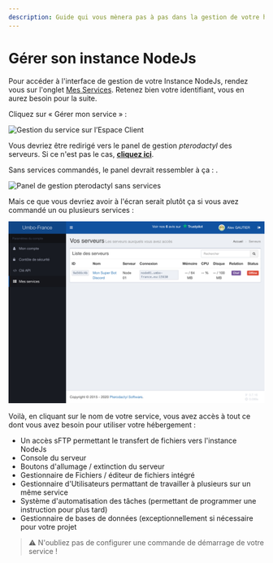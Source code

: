 ```yaml
---
description: Guide qui vous mènera pas à pas dans la gestion de votre hébergement NodeJs
---
```


# Gérer son instance NodeJs

Pour accéder à l'interface de gestion de votre Instance NodeJs, rendez vous sur l'onglet [Mes Services](https://umbo-france.eu/client/mes-services). Retenez bien votre identifiant, vous en aurez besoin pour la suite.

Cliquez sur « Gérer mon service » :

![Gestion du service sur l&#x2019;Espace Client](https://i.ibb.co/LN5pCQ3/A1-A01-FCC-3-AEA-45-A2-A610-2588-D4-E35-F61.jpg)

Vous devriez être redirigé vers le panel de gestion _pterodactyl_ des serveurs. Si ce n'est pas le cas, [**cliquez ici**](https://panel.umbo-france.eu).

Sans services commandés, le panel devrait ressembler à ça : .

![Panel de gestion pterodactyl sans services](https://i.ibb.co/Mkj8PnM/206-D127-C-1-B1-E-48-BF-A847-19259-E11687-F.jpg)

Mais ce que vous devriez avoir à l'écran serait plutôt ça si vous avez commandé un ou plusieurs services :

![Panel de gestion pterodactyl comportant un service](../.gitbook/assets/img_0677.jpeg)

Voilà, en cliquant sur le nom de votre service, vous avez accès à tout ce dont vous avez besoin pour utiliser votre hébergement :

* Un accès sFTP permettant le transfert de fichiers vers l'instance NodeJs
* Console du serveur
* Boutons d'allumage / extinction du serveur
* Gestionnaire de Fichiers / éditeur de fichiers intégré
* Gestionnaire d'Utilisateurs permattant de travailler à plusieurs sur un même service
* Système d'automatisation des tâches \(permettant de programmer une instruction pour plus tard\)
* Gestionnaire de bases de données \(exceptionnellement si nécessaire pour votre projet

> ⚠ N'oubliez pas de configurer une commande de démarrage de votre service !

